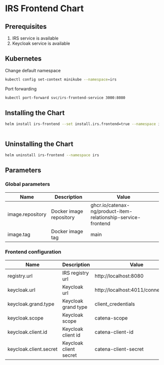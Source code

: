 # IRS Frontend Chart

## Prerequisites

1. IRS service is available
2. Keycloak service is available

## Kubernetes

Change default namespace

```bash
kubectl config set-context minikube --namespace=irs
```

Port forwarding

```bash
kubectl port-forward svc/irs-frontend-service 3000:8080
```

## Installing the Chart

```bash
helm install irs-frontend --set install.irs.frontend=true --namespace irs --create-namespace .
        
```  

## Uninstalling the Chart

``` bash
helm uninstall irs-frontend --namespace irs
```

## Parameters

### Global parameters

| Name              | Description               | Value                                                         |
| ----------------- | ------------------------- | ------------------------------------------------------------- |
| image.repository  | Docker image repository   | ghcr.io/catenax-ng/product-item-relationship-service-frontend |
| image.tag         | Docker image tag          | main                                                          |

### Frontend configuration

| Name                      | Description               | Value                                 |
| ------------------------- | ------------------------- | ------------------------------------- |
| registry.url              | IRS registry url          | http://localhost:8080                 |
| keycloak.url              | Keycloak url              | http://localhost:4011/connect/token   |
| keycloak.grand.type       | Keycloak grand type       | client_credentials                    |
| keycloak.scope            | Keycloak scope            | catena-scope                          |
| keycloak.client.id        | Keycloak client id        | catena-client-id                      |
| keycloak.client.secret    | Keycloak client secret    | catena-client-secret                  |
